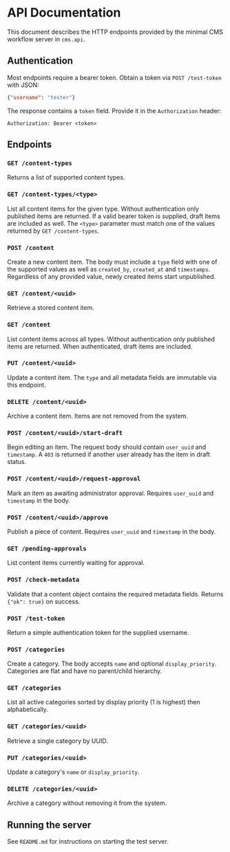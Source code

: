 # API Documentation

This document describes the HTTP endpoints provided by the minimal CMS workflow server in `cms.api`.

## Authentication

Most endpoints require a bearer token. Obtain a token via `POST /test-token` with JSON:

```json
{"username": "tester"}
```

The response contains a `token` field. Provide it in the `Authorization` header:

```
Authorization: Bearer <token>
```

## Endpoints

### `GET /content-types`
Returns a list of supported content types.

### `GET /content-types/<type>`
List all content items for the given type. Without authentication only
published items are returned. If a valid bearer token is supplied, draft items
are included as well. The `<type>` parameter must match one of the values
returned by `GET /content-types`.

### `POST /content`
Create a new content item. The body must include a `type` field with one of the supported values as well as `created_by`, `created_at` and `timestamps`. Regardless of any provided value, newly created items start unpublished.

### `GET /content/<uuid>`
Retrieve a stored content item.

### `GET /content`
List content items across all types. Without authentication only published
items are returned. When authenticated, draft items are included.

### `PUT /content/<uuid>`
Update a content item. The `type` and all metadata fields are immutable via this endpoint.

### `DELETE /content/<uuid>`
Archive a content item. Items are not removed from the system.

### `POST /content/<uuid>/start-draft`
Begin editing an item. The request body should contain `user_uuid` and `timestamp`. A `403` is returned if another user already has the item in draft status.

### `POST /content/<uuid>/request-approval`
Mark an item as awaiting administrator approval. Requires `user_uuid` and `timestamp` in the body.

### `POST /content/<uuid>/approve`
Publish a piece of content. Requires `user_uuid` and `timestamp` in the body.

### `GET /pending-approvals`
List content items currently waiting for approval.

### `POST /check-metadata`
Validate that a content object contains the required metadata fields. Returns `{"ok": true}` on success.

### `POST /test-token`
Return a simple authentication token for the supplied username.

### `POST /categories`
Create a category. The body accepts `name` and optional `display_priority`.
Categories are flat and have no parent/child hierarchy.

### `GET /categories`
List all active categories sorted by display priority (1 is highest) then alphabetically.

### `GET /categories/<uuid>`
Retrieve a single category by UUID.

### `PUT /categories/<uuid>`
Update a category's `name` or `display_priority`.

### `DELETE /categories/<uuid>`
Archive a category without removing it from the system.

## Running the server

See `README.md` for instructions on starting the test server.
